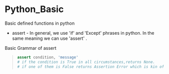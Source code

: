 # **Python_Basic**

Basic defined functions in python

* assert - In general, we use 'if' and 'Except' phrases in python. In the same meaning we can use 'assert' . 

Basic Grammar of assert

> ```python
> assert condition, 'message' 
> # if the condition is True in all circumstances,returns None.
> # if one of them is False returns Assertion Error which is kin of safe code.  
> ```







